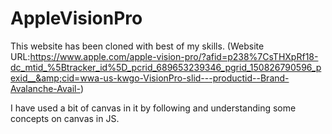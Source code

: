 # AppleVisionPro
This website has been cloned with best of my skills. (Website URL:https://www.apple.com/apple-vision-pro/?afid=p238%7CsTHXpRf18-dc_mtid_%5Btracker_id%5D_pcrid_689653239346_pgrid_150826790596_pexid__&amp;cid=wwa-us-kwgo-VisionPro-slid---productid--Brand-Avalanche-Avail-)

I have used a bit of canvas in it by following and understanding some concepts on canvas in JS.

